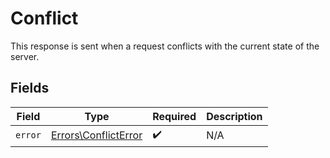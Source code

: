# Conflict

This response is sent when a request conflicts with the current state of the server.


## Fields

| Field                                                        | Type                                                         | Required                                                     | Description                                                  |
| ------------------------------------------------------------ | ------------------------------------------------------------ | ------------------------------------------------------------ | ------------------------------------------------------------ |
| `error`                                                      | [Errors\ConflictError](../../Models/Errors/ConflictError.md) | :heavy_check_mark:                                           | N/A                                                          |